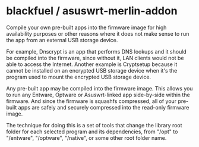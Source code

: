 blackfuel / asuswrt-merlin-addon
================================

Compile your own pre-built apps into the firmware image for high availability purposes or other reasons where it does not make sense to run the app from an external USB storage device.  

For example, Dnscrypt is an app that performs DNS lookups and it should be compiled into the firmware, since without it, LAN clients would not be able to access the Internet.  Another example is Cryptsetup because it cannot be installed on an encrypted USB storage device when it's the program used to mount the encrypted USB storage device.  

Any pre-built app may be compiled into the firmware image.  This allows you to run any Entware, Optware or Asuswrt-linked app side-by-side within the firmware. And since the firmware is squashfs compressed, all of your pre-built apps are safely and securely compressed into the read-only firmware image.  

The technique for doing this is a set of tools that change the library root folder for each selected program and its dependencies, from "/opt" to "/entware", "/optware", "/native", or some other root folder name.
